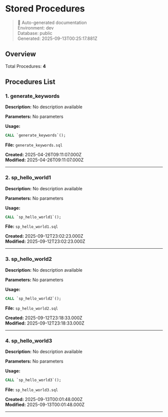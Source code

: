 # Stored Procedures

> 🤖 Auto-generated documentation  
> Environment: dev  
> Database: public  
> Generated: 2025-09-13T00:25:17.881Z

## Overview

Total Procedures: **4**

## Procedures List

### 1. generate_keywords

**Description:** No description available

**Parameters:**
No parameters

**Usage:**
```sql
CALL `generate_keywords`();
```

**File:** `generate_keywords.sql`

**Created:** 2025-04-26T09:11:07.000Z  
**Modified:** 2025-04-26T09:11:07.000Z

---

### 2. sp_hello_world1

**Description:** No description available

**Parameters:**
No parameters

**Usage:**
```sql
CALL `sp_hello_world1`();
```

**File:** `sp_hello_world1.sql`

**Created:** 2025-09-12T23:02:23.000Z  
**Modified:** 2025-09-12T23:02:23.000Z

---

### 3. sp_hello_world2

**Description:** No description available

**Parameters:**
No parameters

**Usage:**
```sql
CALL `sp_hello_world2`();
```

**File:** `sp_hello_world2.sql`

**Created:** 2025-09-12T23:18:33.000Z  
**Modified:** 2025-09-12T23:18:33.000Z

---

### 4. sp_hello_world3

**Description:** No description available

**Parameters:**
No parameters

**Usage:**
```sql
CALL `sp_hello_world3`();
```

**File:** `sp_hello_world3.sql`

**Created:** 2025-09-13T00:01:48.000Z  
**Modified:** 2025-09-13T00:01:48.000Z

---

